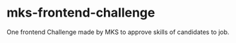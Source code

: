 # mks-frontend-challenge
One frontend Challenge made by MKS to approve skills of candidates to job.
